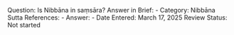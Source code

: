 Question: Is Nibbāna in saṃsāra?
Answer in Brief: -
 Category: Nibbāna
Sutta References: -
Answer: -
Date Entered: March 17, 2025
Review Status: Not started